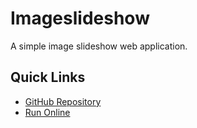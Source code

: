 # Imageslideshow

A simple image slideshow web application.

## Quick Links

* [GitHub Repository](https://github.com/BenjaminDerProgrammierer/image-slideshow)
* [Run Online](https://benjaminderprogrammierer.github.io/image-slideshow/)
